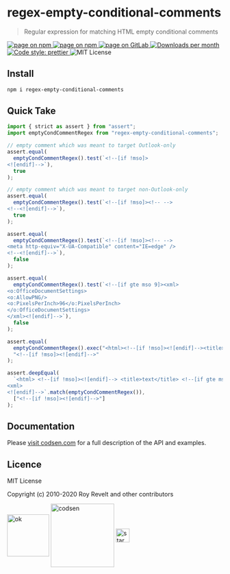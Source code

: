 # regex-empty-conditional-comments

> Regular expression for matching HTML empty conditional comments

<div class="package-badges">
  <a href="https://www.npmjs.com/package/regex-empty-conditional-comments" rel="nofollow noreferrer noopener">
    <img src="https://img.shields.io/badge/-npm-blue?style=flat-square" alt="page on npm">
  </a>
  <a href="https://codsen.com/os/regex-empty-conditional-comments" rel="nofollow noreferrer noopener">
    <img src="https://img.shields.io/badge/-Codsen-blue?style=flat-square" alt="page on npm">
  </a>
  <a href="https://gitlab.com/codsen/codsen/tree/master/packages/regex-empty-conditional-comments" rel="nofollow noreferrer noopener">
    <img src="https://img.shields.io/badge/-GitLab-blue?style=flat-square" alt="page on GitLab">
  </a>
  <a href="https://npmcharts.com/compare/regex-empty-conditional-comments?interval=30" rel="nofollow noreferrer noopener" target="_blank">
    <img src="https://img.shields.io/npm/dm/regex-empty-conditional-comments.svg?style=flat-square" alt="Downloads per month">
  </a>
  <a href="https://prettier.io" rel="nofollow noreferrer noopener" target="_blank">
    <img src="https://img.shields.io/badge/code_style-prettier-brightgreen.svg?style=flat-square" alt="Code style: prettier">
  </a>
  <img src="https://img.shields.io/badge/licence-MIT-brightgreen.svg?style=flat-square" alt="MIT License">
</div>

## Install

```bash
npm i regex-empty-conditional-comments
```

## Quick Take

```js
import { strict as assert } from "assert";
import emptyCondCommentRegex from "regex-empty-conditional-comments";

// empty comment which was meant to target Outlook-only
assert.equal(
  emptyCondCommentRegex().test(`<!--[if !mso]>
<![endif]-->`),
  true
);

// empty comment which was meant to target non-Outlook-only
assert.equal(
  emptyCondCommentRegex().test(`<!--[if !mso]><!-- -->
<!--<![endif]-->`),
  true
);

assert.equal(
  emptyCondCommentRegex().test(`<!--[if !mso]><!-- -->
<meta http-equiv="X-UA-Compatible" content="IE=edge" />
<!--<![endif]-->`),
  false
);

assert.equal(
  emptyCondCommentRegex().test(`<!--[if gte mso 9]><xml>
<o:OfficeDocumentSettings>
<o:AllowPNG/>
<o:PixelsPerInch>96</o:PixelsPerInch>
</o:OfficeDocumentSettings>
</xml><![endif]-->`),
  false
);

assert.equal(
  emptyCondCommentRegex().exec("<html><!--[if !mso]><![endif]--><title>")[0],
  "<!--[if !mso]><![endif]-->"
);

assert.deepEqual(
  `<html> <!--[if !mso]><![endif]--> <title>text</title> <!--[if gte mso 9]>
<xml>
<![endif]-->`.match(emptyCondCommentRegex()),
  ["<!--[if !mso]><![endif]-->"]
);
```

## Documentation

Please [visit codsen.com](https://codsen.com/os/regex-empty-conditional-comments/) for a full description of the API and examples.

## Licence

MIT License

Copyright (c) 2010-2020 Roy Revelt and other contributors

<img src="https://codsen.com/images/png-codsen-ok.png" width="98" alt="ok" align="center"> <img src="https://codsen.com/images/png-codsen-1.png" width="148" alt="codsen" align="center"> <img src="https://codsen.com/images/png-codsen-star-small.png" width="32" alt="star" align="center">
